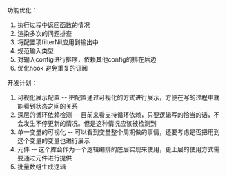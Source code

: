 功能优化：
1. 执行过程中返回函数的情况
2. 渲染多次的问题排查
3. 将配置项filterNil应用到输出中
4. 规范输入类型
5. 对输入config进行排序，依赖其他config的排在后边
6. 优化hook 避免重复的订阅


开发计划：
1. 可视化展示配置 -- 把配置通过可视化的方式进行展示，方便在写的过程中就能看到状态之间的关系
2. 深层的循环依赖检测 -- 目前来看支持循环依赖，只要逻辑写的恰当的话，不会发生不停更新的情况。但是这种情况应该被检测到
3. 单一变量的可视化 -- 可以看到变量整个周期做的事情，还要考虑是否把用到这个变量的变量也进行展示
4. 元件 -- 这个库会作为一个逻辑编排的底层实现来使用，更上层的使用方式需要通过元件进行提供
5. 批量数组生成逻辑
